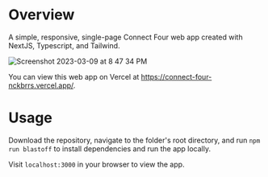 # Overview

A simple, responsive, single-page Connect Four web app created with NextJS,
Typescript, and Tailwind.

![Screenshot 2023-03-09 at 8 47 34 PM](https://user-images.githubusercontent.com/22487838/224202253-d584c92b-3735-4628-b296-04b7ec6a8d02.png)

You can view this web app on Vercel at https://connect-four-nckbrrs.vercel.app/.

# Usage

Download the repository, navigate to the folder's root directory, and run
`npm run blastoff` to install dependencies and run the app locally.

Visit `localhost:3000` in your browser to view the app.

